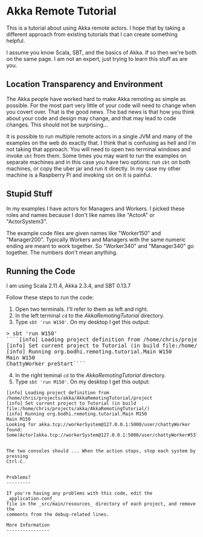 Akka Remote Tutorial
======================

This is a tutorial about using Akka remote actors. I hope that by taking a different approach from 
 existing tutorials that I can create something helpful.
 
 I assume you know Scala, SBT, and the basics of Akka. If so then we're both on the same page. I am
 not an expert, just trying to learn this stuff as are you.
 
Location Transparency and Environment
-------------------------------------

The Akka people have worked hard to make Akka remoting as simple as possible. For the most part very
little of your code will need to change when you covert over. That is the good news. The bad news is
that how you think about your code and design may change, and that may lead to code changes. This should
not be surprising...

It is possible to run multiple remote actors in a single JVM and many of the examples on the web do exactly
that. I think that is confusing as hell and I'm not taking that approach. You will need to open two
terminal windows and invoke `sbt` from them. Some times you may want to run the examples on separate 
machines and in this case you have two options: run `sbt` on both machines, or copy the uber jar and run
it directly. In my case my other machine is a Raspberry Pi and invoking `sbt` on it is painful.

Stupid Stuff
------------

In my examples I have actors for Managers and Workers. I picked these roles and names because I don't 
like names like "ActorA" or "ActorSystem3".

The example code files are given names like "Worker150" and "Manager200". Typically Workers and Managers
with the same numeric ending are meant to work together. So "Worker340" and "Manager340" go together. The
numbers don't mean anything.

Running the Code
----------------

I am using Scala 2.11.4, Akka 2.3.4, and SBT 0.13.7

Follow these steps to run the code:

1. Open two terminals. I'll refer to them as left and right.
2. In the left terminal `cd` to the _AkkaRemotingTutorial_ directory.
3. Type `sbt 'run W150'`. On my desktop I get this output:
<pre>
> sbt 'run W150'
````[info] Loading project definition from /home/chris/projects/akka/AkkaRemotingTutorial/project
[info] Set current project to Tutorial (in build file:/home/chris/projects/akka/AkkaRemotingTutorial/)
[info] Running org.bodhi.remoting.tutorial.Main W150
Main W150
ChattyWorker preStart````
</pre>

4. In the right teminal `cd` to the _AkkaRemotingTutorial_ directory.
5. Type `sbt 'run M150'`. On my desktop I get this output:
````> sbt 'run M150'
[info] Loading project definition from /home/chris/projects/akka/AkkaRemotingTutorial/project
[info] Set current project to Tutorial (in build file:/home/chris/projects/akka/AkkaRemotingTutorial/)
[info] Running org.bodhi.remoting.tutorial.Main M150
Main M150
Looking for akka.tcp://workerSystem@127.0.0.1:5000/user/chattyWorker
found: Some(Actor[akka.tcp://workerSystem@127.0.0.1:5000/user/chattyWorker#537855532])````


The two consoles should ... When the action stops, stop each system by pressing
Ctrl-C.


Problems?
---------

If you're having any problems with this code, edit the _application.conf_
file in the _src/main/resources_ directory of each project, and remove the
comments from the debug-related lines.

More Information
----------------




